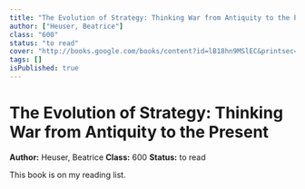 ```yaml
---
title: "The Evolution of Strategy: Thinking War from Antiquity to the Present"
author: ["Heuser, Beatrice"]
class: "600"
status: "to read"
cover: "http://books.google.com/books/content?id=lB18hn9MSlEC&printsec=frontcover&img=1&zoom=1&edge=curl&source=gbs_api"
tags: []
isPublished: true
---
```


# The Evolution of Strategy: Thinking War from Antiquity to the Present

**Author:** Heuser, Beatrice
**Class:** 600
**Status:** to read

This book is on my reading list.